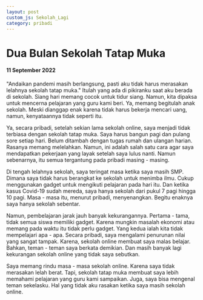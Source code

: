 ```yaml
---
layout: post
custom_js: Sekolah_Lagi
category: pribadi
---
```


# Dua Bulan Sekolah Tatap Muka
#### 11 September 2022

"Andaikan pandemi masih berlangsung, pasti aku tidak harus merasakan lelahnya sekolah tatap muka." Itulah yang ada di pikiranku saat aku berada di sekolah. Siang hari memang cocok untuk tidur siang. Namun, kita dipaksa untuk mencerna pelajaran yang guru kami beri. Ya, memang begitulah anak sekolah. Meski dianggap enak karena tidak harus bekerja mencari uang, namun, kenyataannya tidak seperti itu.

Ya, secara pribadi, setelah sekian lama sekolah online, saya menjadi tidak terbiasa dengan sekolah tatap muka. Saya harus bangun pagi dan pulang sore setiap hari. Belum ditambah dengan tugas rumah dan ulangan harian. Rasanya memang melelahkan. Namun, ini adalah salah satu cara agar saya mendapatkan pekerjaan yang layak setelah saya lulus nanti. Namun sebenarnya, itu semua tergantung pada pribadi masing - masing.

Di tengah lelahnya sekolah, saya teringat masa ketika saya masih SMP. Dimana saya tidak harus berangkat ke sekolah untuk menimba ilmu. Cukup menggunakan gadget untuk mengikuti pelajaran pada hari itu. Dan ketika kasus Covid-19 sudah mereda, saya hanya sekolah dari pukul 7 pagi hingga 10 pagi. Masa - masa itu, menurut pribadi, menyenangkan. Begitu enaknya saya hanya sekolah sebentar. 

Namun, pembelajaran jarak jauh banyak kekurangannya. Pertama - tama, tidak semua siswa memiliki gadget. Karena mungkin masalah ekonomi atau memang pada waktu itu tidak perlu gadget. Yang kedua ialah kita tidak mempelajari apa - apa. Secara pribadi, saya mengalami penurunan nilai yang sangat tampak. Karena, sekolah online membuat saya malas belajar. Bahkan, teman - teman saya berkata demikian. Dan masih banyak lagi kekurangan sekolah online yang tidak saya sebutkan.

Saya memang rindu masa - masa sekolah online. Karena saya tidak merasakan lelah berat. Tapi, sekolah tatap muka membuat saya lebih memahami pelajaran yang guru kami sampaikan. Juga, saya bisa mengenal teman sekelasku. Hal yang tidak aku rasakan ketika saya masih sekolah online.

 


